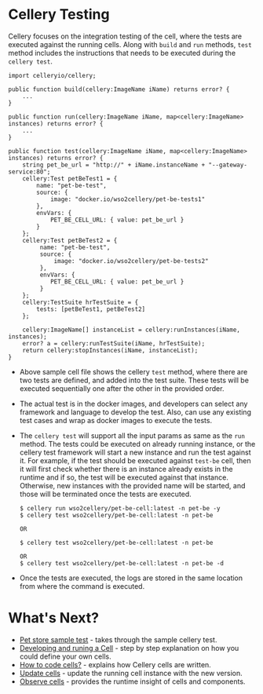 # Cellery Testing

Cellery focuses on the integration testing of the cell, where the tests are executed against the running cells. Along with `build` and `run` methods,
`test` method includes the instructions that needs to be executed  during the `cellery test`. 

```ballerina
import celleryio/cellery;

public function build(cellery:ImageName iName) returns error? {
    ...
}

public function run(cellery:ImageName iName, map<cellery:ImageName> instances) returns error? {
    ...
}

public function test(cellery:ImageName iName, map<cellery:ImageName> instances) returns error? {
    string pet_be_url = "http://" + iName.instanceName + "--gateway-service:80";
    cellery:Test petBeTest1 = {
        name: "pet-be-test",
        source: {
            image: "docker.io/wso2cellery/pet-be-tests1"
        },
        envVars: {
            PET_BE_CELL_URL: { value: pet_be_url }
        }
    };
    cellery:Test petBeTest2 = {
         name: "pet-be-test",
         source: {
             image: "docker.io/wso2cellery/pet-be-tests2"
         },
         envVars: {
            PET_BE_CELL_URL: { value: pet_be_url }
         }
    };
    cellery:TestSuite hrTestSuite = {
        tests: [petBeTest1, petBeTest2]
    };

    cellery:ImageName[] instanceList = cellery:runInstances(iName, instances);
    error? a = cellery:runTestSuite(iName, hrTestSuite);
    return cellery:stopInstances(iName, instanceList);
}
```

- Above sample cell file shows the cellery `test` method, where there are two tests are defined, and added into the test suite. 
These tests will be executed sequentially one after the other in the provided order. 

- The actual test is in the docker images, and developers can select any framework and language to develop the test. Also, 
can use any existing test cases and wrap as docker images to execute the tests. 

- The `cellery test` will support all the input params as same as the `run` method. The tests could be executed on already running instance, 
or the cellery test framework will start a new instance and run the test against it. For example, if the test should be executed against `test-be` cell, then it will first check whether
there is an instance already exists in the runtime and if so, the test will be executed against that instance. Otherwise, 
new instances with the provided name will be started, and those will be terminated once the tests are executed. 
    ```
    $ cellery run wso2cellery/pet-be-cell:latest -n pet-be -y
    $ cellery test wso2cellery/pet-be-cell:latest -n pet-be
 
    OR

    $ cellery test wso2cellery/pet-be-cell:latest -n pet-be 

    OR 
    $ cellery test wso2cellery/pet-be-cell:latest -n pet-be -d 
    ```
- Once  the tests are executed, the logs are stored in the same location from where the command is executed. 

# What's Next?
- [Pet store sample test](https://github.com/wso2-cellery/samples/blob/master/docs/pet-store/test-be-cell.md) - takes through the sample cellery test.
- [Developing and runing a Cell](writing-a-cell.md) - step by step explanation on how you could define your own cells.
- [How to code cells?](cellery-syntax.md) - explains how Cellery cells are written.
- [Update cells](cell-update.md) - update the running cell instance with the new version.
- [Observe cells](cellery-observability.md) - provides the runtime insight of cells and components.
